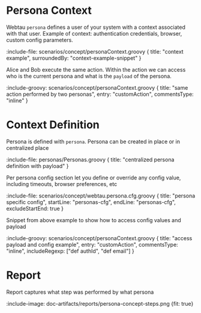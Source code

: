 # Persona Context

Webtau `persona` defines a user of your system with a context associated with that user.
Example of context: authentication credentials, browser, custom config parameters.

:include-file: scenarios/concept/personaContext.groovy {
  title: "context example",
  surroundedBy: "context-example-snippet"
}

Alice and Bob execute the same action. Within the action we can access who 
is the current persona and what is the `payload` of the persona. 

:include-groovy: scenarios/concept/personaContext.groovy {
  title: "same action performed by two personas",
  entry: "customAction",
  commentsType: "inline"
}

# Context Definition

Persona is defined with `persona`. 
Persona can be created in place or in centralized place

:include-file: personas/Personas.groovy {
  title: "centralized persona definition with payload"
}

Per persona config section let you define or override any config value, including
timeouts, browser preferences, etc

:include-file: scenarios/concept/webtau.persona.cfg.groovy {
  title: "persona specific config",
  startLine: "personas-cfg",
  endLine: "personas-cfg",
  excludeStartEnd: true
}

Snippet from above example to show how to access config values and payload

:include-groovy: scenarios/concept/personaContext.groovy {
  title: "access payload and config example",
  entry: "customAction",
  commentsType: "inline",
  includeRegexp: ["def authId", "def email"]
}

# Report

Report captures what step was performed by what persona

:include-image: doc-artifacts/reports/persona-concept-steps.png {fit: true}

